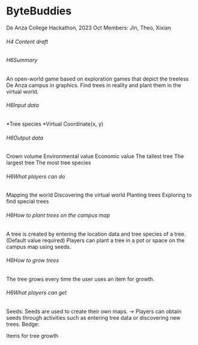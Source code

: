 # ByteBuddies
De Anza College Hackathon, 2023 Oct
Members: Jin, Theo, Xixian

###### H4 Content draft

###### H6Summary
An open-world game based on exploration games that depict the treeless De Anza campus in graphics. Find trees in reality and plant them in the virtual world.

###### H6Input data
*Tree species
*Virtual Coordinate(x, y)

###### H6Output data
Crown volume
Environmental value
Economic value
The tallest tree
The largest tree
The most tree species

###### H6What players can do
Mapping the world
Discovering the virtual world
Planting trees
Exploring to find special trees

###### H6How to plant trees on the campus map
A tree is created by entering the location data and tree species of a tree.(Default value required)
Players can plant a tree in a pot or space on the campus map using seeds.

###### H6How to grow trees
The tree grows every time the user uses an item for growth.

###### H6What players can get
Seeds: Seeds are used to create their own maps.
            -> Players can obtain seeds through activities such as entering tree data or discovering new trees.
Bedge:

Items for tree growth
